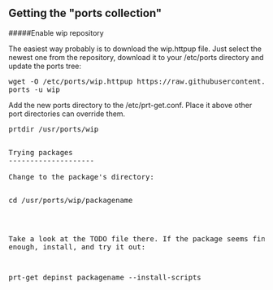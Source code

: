 Getting the "ports collection"
--------------------

#####Enable wip repository

The easiest way probably is to download the wip.httpup file. Just select the newest one from the repository, download it to your /etc/ports directory and update the ports tree:

<pre>
wget -O /etc/ports/wip.httpup https://raw.githubusercontent.com/cosmomill/crux-ports/master/wip.httpup
ports -u wip
</pre>

Add the new ports directory to the /etc/prt-get.conf. Place it above other port directories can override them.

<pre>
prtdir /usr/ports/wip 
<pre>

Trying packages
--------------------

Change to the package's directory:

<pre>
cd /usr/ports/wip/packagename
</pre>

Take a look at the TODO file there. If the package seems finished enough, install, and try it out:

<pre>
prt-get depinst packagename --install-scripts
</pre>
